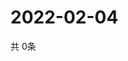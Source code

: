 # 2022-02-04
  共 0条

  <!-- BEGIN -->
  <!-- 最后更新时间Fri Feb 04 2022 02:08:00 GMT+0000 (Coordinated Universal Time) -->
  
  <!-- END -->
  
  